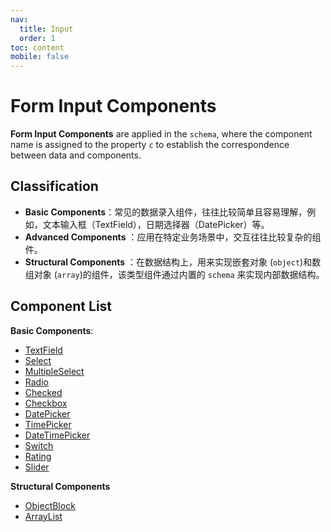 ```yaml
---
nav:
  title: Input
  order: 1
toc: content
mobile: false
---
```


# Form Input Components

**Form Input Components** are applied in the `schema`, where the component name is assigned to the property `c` to establish the correspondence between data and components.


## Classification

* **Basic Components**：常见的数据录入组件，往往比较简单且容易理解，例如，文本输入框（TextField），日期选择器（DatePicker）等。
* **Advanced Components** ：应用在特定业务场景中，交互往往比较复杂的组件。
* **Structural Components** ：在数据结构上，用来实现嵌套对象 (`object`)和数组对象 (`array`)的组件，该类型组件通过内置的 `schema` 来实现内部数据结构。

## Component List

**Basic Components**:

* [TextField](/input/text-field)
* [Select](/input/select)
* [MultipleSelect](/input/multiple-select)
* [Radio](/input/radio)
* [Checked](/input/checked)
* [Checkbox](/input/checkbox)
* [DatePicker](/input/date-picker)
* [TimePicker](/input/time-picker)
* [DateTimePicker](/input/date-time-picker)
* [Switch](/input/switch)
* [Rating](/input/rating)
* [Slider](/input/slider)

**Structural Components**

* [ObjectBlock](/input/object-block)
* [ArrayList](/input/array-list)
